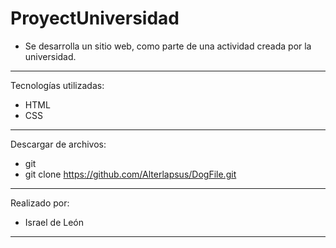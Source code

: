 # ProyectUniversidad
- Se desarrolla un sitio web, como parte de una actividad creada por la universidad. 

---

Tecnologías utilizadas:

- HTML 
- CSS

---


Descargar de archivos: 

- git 
- git clone https://github.com/Alterlapsus/DogFile.git

---

Realizado por: 

- Israel de León 

---
